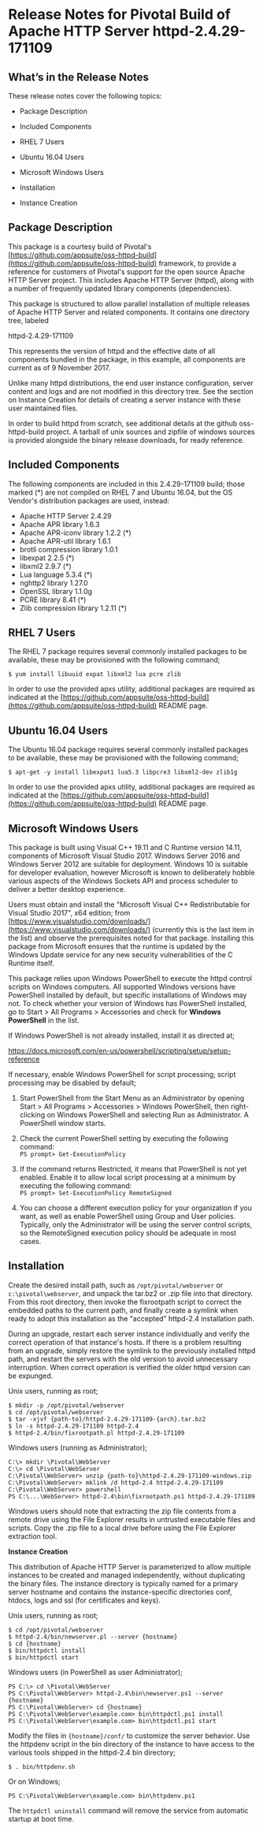 # **Release Notes for Pivotal Build of Apache HTTP Server httpd-2.4.29-171109**

## **What’s in the Release Notes**

These release notes cover the following topics:

* Package Description

* Included Components

* RHEL 7 Users

* Ubuntu 16.04 Users

* Microsoft Windows Users

* Installation

* Instance Creation

## **Package Description**

This package is a courtesy build of Pivotal's [https://github.com/appsuite/oss-httpd-build](https://github.com/appsuite/oss-httpd-build) framework, to provide a reference for customers of Pivotal's support for the open source Apache HTTP Server project. This includes Apache HTTP Server (httpd), along with a number of frequently updated library components (dependencies).

This package is structured to allow parallel installation of multiple releases of Apache HTTP Server and related components. It contains one directory tree, labeled

  httpd-2.4.29-171109

This represents the version of httpd and the effective date of all components bundled in the package, in this example, all components are current as of 9 November 2017.

Unlike many httpd distributions, the end user instance configuration, server content and logs and are not modified in this directory tree. See the section on Instance Creation for details of creating a server instance with these user maintained files.

In order to build httpd from scratch, see additional details at the github oss-httpd-build project. A tarball of unix sources and zipfile of windows sources is provided alongside the binary release downloads, for ready reference.

## **Included Components**

The following components are included in this 2.4.29-171109 build; those marked (\*) are not compiled on RHEL 7 and Ubuntu 16.04, but the OS Vendor's distribution packages are used, instead:

* Apache HTTP Server 2.4.29
* Apache APR library 1.6.3
* Apache APR-iconv library 1.2.2 (\*)
* Apache APR-util library 1.6.1
* brotli compression library 1.0.1
* libexpat 2.2.5 (\*)
* libxml2 2.9.7 (\*)
* Lua language 5.3.4 (\*)
* nghttp2 library 1.27.0
* OpenSSL library 1.1.0g
* PCRE library 8.41 (\*)
* Zlib compression library 1.2.11 (\*)

## **RHEL 7 Users**

The RHEL 7 package requires several commonly installed packages to be available, these may be provisioned with the following command;
```
$ yum install libuuid expat libxml2 lua pcre zlib
```
In order to use the provided apxs utility, additional packages are required as indicated at the [https://github.com/appsuite/oss-httpd-build](https://github.com/appsuite/oss-httpd-build) README page.

## **Ubuntu 16.04 Users**

The Ubuntu 16.04 package requires several commonly installed packages to be available, these may be provisioned with the following command;
```
$ apt-get -y install libexpat1 lua5.3 libpcre3 libxml2-dev zlib1g
```
In order to use the provided apxs utility, additional packages are required as indicated at the [https://github.com/appsuite/oss-httpd-build](https://github.com/appsuite/oss-httpd-build) README page.

## **Microsoft Windows Users**

This package is built using Visual C++ 19.11 and C Runtime version 14.11, components of Microsoft Visual Studio 2017. Windows Server 2016 and Windows Server 2012 are suitable for deployment. Windows 10 is suitable for developer evaluation, however Microsoft is known to deliberately hobble various aspects of the Windows Sockets API and process scheduler to deliver a better desktop experience.

Users must obtain and install the "Microsoft Visual C++ Redistributable for Visual Studio 2017", x64 edition; from [https://www.visualstudio.com/downloads/](https://www.visualstudio.com/downloads/) (currently this is the last item in the list) and observe the prerequisites noted for that package. Installing this package from Microsoft ensures that the runtime is updated by the Windows Update service for any new security vulnerabilities of the C Runtime itself.

This package relies upon Windows PowerShell to execute the httpd control scripts on Windows computers. All supported Windows versions have PowerShell installed by default, but specific installations of Windows may not. To check whether your version of Windows has PowerShell installed, go to Start > All Programs > Accessories and check for **Windows PowerShell** in the list.

If Windows PowerShell is not already installed, install it as directed at; 

  https://docs.microsoft.com/en-us/powershell/scripting/setup/setup-reference

If necessary, enable Windows PowerShell for script processing; script processing may be disabled by default;

1. Start PowerShell from the Start Menu as an Administrator by opening Start > All Programs > Accessories > Windows PowerShell, then right-clicking on Windows PowerShell and selecting Run as Administrator. A PowerShell window starts.

2. Check the current PowerShell setting by executing the following command:  
`PS prompt> Get-ExecutionPolicy`

3. If the command returns Restricted, it means that PowerShell is not yet enabled. Enable it to allow local script processing at a minimum by executing the following command:  
`PS prompt> Set-ExecutionPolicy RemoteSigned`

4. You can choose a different execution policy for your organization if you want, as well as enable PowerShell using Group and User policies. Typically, only the Administrator will be using the server control scripts, so the RemoteSigned execution policy should be adequate in most cases.

## **Installation**

Create the desired install path, such as `/opt/pivotal/webserver` or `c:\pivotal\webserver`, and unpack the tar.bz2 or .zip file into that directory. From this root directory, then invoke the fixrootpath script to correct the embedded paths to the current path, and finally create a symlink when ready to adopt this installation as the "accepted" httpd-2.4 installation path.

During an upgrade, restart each server instance individually and verify the correct operation of that instance's hosts. If there is a problem resulting from an upgrade, simply restore the symlink to the previously installed httpd path, and restart the servers with the old version to avoid unnecessary interruption. When correct operation is verified the older httpd version can be expunged.

Unix users, running as root;
```
$ mkdir -p /opt/pivotal/webserver  
$ cd /opt/pivotal/webserver  
$ tar -xjvf {path-to}/httpd-2.4.29-171109-{arch}.tar.bz2  
$ ln -s httpd-2.4.29-171109 httpd-2.4  
$ httpd-2.4/bin/fixrootpath.pl httpd-2.4.29-171109
```

Windows users (running as Administrator);
```
C:\> mkdir \Pivotal\WebServer  
C:\> cd \Pivotal\WebServer  
C:\Pivotal\WebServer> unzip {path-to}\httpd-2.4.29-171109-windows.zip  
C:\Pivotal\WebServer> mklink /d httpd-2.4 httpd-2.4.29-171109  
C:\Pivotal\WebServer> powershell  
PS C:\...\WebServer> httpd-2.4\bin\fixrootpath.ps1 httpd-2.4.29-171109
```

Windows users should note that extracting the zip file contents from a remote drive using the File Explorer results in untrusted executable files and scripts. Copy the .zip file to a local drive before using the File Explorer extraction tool.

**Instance Creation**

This distribution of Apache HTTP Server is parameterized to allow multiple instances to be created and managed independently, without duplicating the binary files. The instance directory is typically named for a primary server hostname and contains the instance-specific directories conf, htdocs, logs and ssl (for certificates and keys).

Unix users, running as root;
```
$ cd /opt/pivotal/webserver  
$ httpd-2.4/bin/newserver.pl --server {hostname}  
$ cd {hostname}  
$ bin/httpdctl install  
$ bin/httpdctl start
```

Windows users (in PowerShell as user Administrator);
```
PS C:\> cd \Pivotal\WebServer  
PS C:\Pivotal\WebServer> httpd-2.4\bin\newserver.ps1 --server {hostname}  
PS C:\Pivotal\WebServer> cd {hostname}  
PS C:\Pivotal\WebServer\example.com> bin\httpdctl.ps1 install  
PS C:\Pivotal\WebServer\example.com> bin\httpdctl.ps1 start
```

Modify the files in `{hostname}/conf/` to customize the server behavior. Use the httpdenv script in the bin directory of the instance to have access to the various tools shipped in the httpd-2.4 bin directory;
```
$ . bin/httpdenv.sh
```

Or on Windows;
```
PS C:\Pivotal\WebServer\example.com> bin\httpdenv.ps1
```

The `httpdctl uninstall` command will remove the service from automatic startup at boot time.

